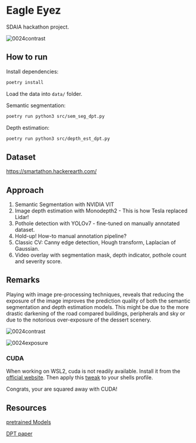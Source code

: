 # Eagle Eyez

SDAIA hackathon project.

![0024contrast](https://user-images.githubusercontent.com/25290565/212572319-4b272e76-283a-4f6d-afc4-479b9ccd1ba5.jpg)

## How to run

Install dependencies:

```bash
poetry install
```

Load the data into `data/` folder.

Semantic segmentation:

```bash
poetry run python3 src/sem_seg_dpt.py
```

Depth estimation:

```bash
poetry run python3 src/depth_est_dpt.py
```

## Dataset

https://smartathon.hackerearth.com/

## Approach

1. Semantic Segmentation with NVIDIA VIT
2. Image depth estimation with Monodepth2 - This is how Tesla replaced Lidar!
3. Pothole detection with YOLOv7 - fine-tuned on manually annotated dataset.
4. Hold-up! How-to manual annotation pipeline?
5. Classic CV: Canny edge detection, Hough transform, Laplacian of Gaussian.
6. Video overlay with segmentation mask, depth indicator, pothole count and severity score.

## Remarks

Playing with image pre-processing techniques, reveals that reducing the exposure of the image improves the prediction quality of both the semantic segmentation and depth estimation models.
This might be due to the more drastic darkening of the road compared buildings, peripherals and sky or due to the notorious over-exposure of the dessert scenery. 

![0024contrast](https://user-images.githubusercontent.com/25290565/212501829-e3120acf-197f-4d74-86ec-99c5cfade208.jpg)

![0024exposure](https://user-images.githubusercontent.com/25290565/212501808-7c5d57a7-c97b-404b-9957-de41c7a2f5a8.jpg)


### CUDA

When working on WSL2, cuda is not readily available. Install it from the [official website](https://developer.nvidia.com/cuda-downloads?target_os=Linux&target_arch=x86_64&Distribution=WSL-Ubuntu&target_version=2.0&target_type=deb_network). Then apply this [tweak](https://discuss.pytorch.org/t/libcudnn-cnn-infer-so-8-library-can-not-found/164661) to your shells profile.

Congrats, your are squared away with CUDA!


## Resources

[pretrained Models](https://huggingface.co/)

[DPT paper](https://arxiv.org/pdf/2103.13413.pdf)